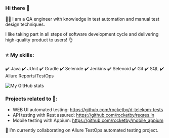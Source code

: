 ### Hi there 👋
:woman_technologist: I am a QA engineer with knowledge in test automation and manual test design techniques.

I like taking part in all steps of software development cycle and delivering high-quality product to users! :ok_hand:
### :star: My skills:

:heavy_check_mark: Java :heavy_check_mark: JUnit :heavy_check_mark: Gradle :heavy_check_mark: Selenide :heavy_check_mark: Jenkins :heavy_check_mark: Selenoid  :heavy_check_mark: Git :heavy_check_mark: SQL :heavy_check_mark: Allure Reports/TestOps 

![My GitHub stats](https://github-readme-stats.vercel.app/api?username=rocketby&show_icons=true&theme=dark)

### Projects related to :rocket::
* WEB UI automated testing: https://github.com/rocketby/d-telekom-tests 
* API testing with Rest assured: https://github.com/rocketby/reqres.in
* Mobile testing with Appium: https://github.com/rocketby/mobile_appium

🌱 I’m currently collaborating on Allure TestOps automated testing project.

<!--
**rocketby/rocketby** is a ✨ _special_ ✨ repository because its `README.md` (this file) appears on your GitHub profile.

Here are some ideas to get you started:

- 🔭 I’m currently working on ...
- 🌱 I’m currently learning ...
- 👯 I’m looking to collaborate on ...
- 🤔 I’m looking for help with ...
- 💬 Ask me about ...
- 📫 How to reach me: ...
- 😄 Pronouns: ...
- ⚡ Fun fact: ...
-->
